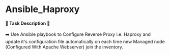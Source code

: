 # Ansible_Haproxy

<strong>🔅 Task Description 📃</strong>
<br>
<br>
➡️ Use Ansible playbook to Configure Reverse Proxy i.e. Haproxy and update it's configuration file automatically on each time new Managed node (Configured With Apache Webserver) join the inventory.
